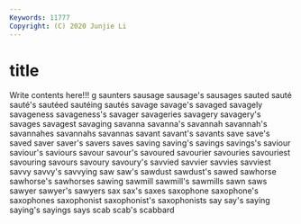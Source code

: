 ```yaml
---
Keywords: 11777
Copyright: (C) 2020 Junjie Li
---
```


# title

Write contents here!!!
g
saunters 
sausage 
sausage's 
sausages 
sauted 
sauté 
sauté's 
sautéed 
sautéing 
sautés
savage 
savage's 
savaged 
savagely 
savageness 
savageness's 
savager 
savageries 
savagery 
savagery's
savages 
savagest 
savaging 
savanna 
savanna's 
savannah 
savannah's 
savannahes 
savannahs 
savannas
savant 
savant's 
savants 
save 
save's 
saved 
saver 
saver's 
savers 
saves
saving 
saving's 
savings 
savings's 
saviour 
saviour's 
saviours 
savour 
savour's 
savoured
savourier 
savouries 
savouriest 
savouring 
savours 
savoury 
savoury's 
savvied 
savvier 
savvies
savviest 
savvy 
savvy's 
savvying 
saw 
saw's 
sawdust 
sawdust's 
sawed 
sawhorse
sawhorse's 
sawhorses 
sawing 
sawmill 
sawmill's 
sawmills 
sawn 
saws 
sawyer 
sawyer's
sawyers 
sax 
sax's 
saxes 
saxophone 
saxophone's 
saxophones 
saxophonist 
saxophonist's 
saxophonists
say 
say's 
saying 
saying's 
sayings 
says 
scab 
scab's 
scabbard 
